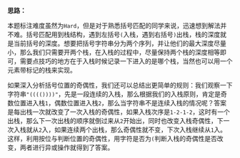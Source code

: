 **思路：**

本题标注难度虽然为`Hard`，但是对于熟悉括号匹配的同学来说，迅速想到解法并不难。括号匹配用到栈结构，遇到左括号`(`入栈，遇到右括号`)`出栈，栈的深度就是当前括号的深度。想要把括号字符串分为两个序列，并让他们的最大深度尽量小，那么我们只需要开两个栈，在入栈的过程中，尽量保持两个栈的深度相等即可，需要点技巧的地方在于入栈时候记录一下进入的是哪个栈，当然也可以用一个元素带标记的栈来实现。

如果深入分析括号位置的奇偶性，我们还可以总结出更简单的规则：我们观察一下字符串`"(((())))"`，先是一段连续的入栈，那么根据我们的入栈原则，肯定是奇数位置进入栈`1`，偶数位置进入栈`2`，那么当字符串不是连续入栈的情况呢？答案是每出栈一次就改变了一次入栈的奇偶性，如果入栈次序是`1-2-1-2`，这时有一个出栈，那么下一次出栈的顺序就倒过来从`2`开始出，同时也改变入栈奇偶性，下一次入栈就从`2`入，如果连续两个出栈，那么奇偶性就不变，下次入栈继续从`1`入。这样，利用按位与判断位置的奇偶性，用字符是否为`(`判断入栈的奇偶性是否改变，两者进行异或操作就得到了答案。

